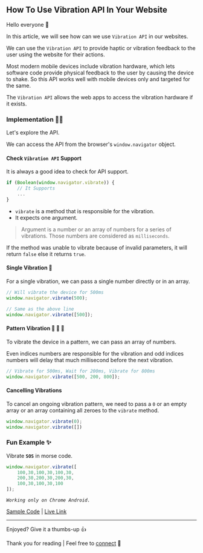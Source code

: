 ## How To Use Vibration API In Your Website

Hello everyone 👋

In this article, we will see how can we use `Vibration API` in our websites.

We can use the `Vibration API` to provide haptic or vibration feedback to the user using the website for their actions.

Most modern mobile devices include vibration hardware, which lets software code provide physical feedback to the user by causing the device to shake. So this API works well with mobile devices only and targeted for the same.

The `Vibration API` allows the web apps to access the vibration hardware if it exists.


### Implementation 👨‍💻

Let's explore the API.

We can access the API from the browser's `window.navigator` object.

#### Check `Vibration API` Support

It is always a good idea to check for API support.

```javascript
if (Boolean(window.navigator.vibrate)) {
	// It Supports
	...
}
```
- `vibrate` is a method that is responsible for the vibration.
- It expects one argument.

> Argument is a number or an array of numbers for a series of vibrations. Those numbers are considered as `milliseconds`.

If the method was unable to vibrate because of invalid parameters, it will return `false` else it returns `true`.

#### Single Vibration  📳

For a single vibration, we can pass a single number directly or in an array.

```javascript
// Will vibrate the device for 500ms
window.navigator.vibrate(500);

// Same as the above line
window.navigator.vibrate([500]);
```

#### Pattern Vibration  📳 📳 📳

To vibrate the device in a pattern, we can pass an array of numbers.

Even indices numbers are responsible for the vibration and odd indices numbers will delay that much millisecond before the next vibration.

```javascript
// Vibrate for 500ms, Wait for 200ms, Vibrate for 800ms
window.navigator.vibrate([500, 200, 800]);
```

#### Cancelling Vibrations

To cancel an ongoing vibration pattern, we need to pass a `0` or an empty array or an array containing all zeroes to the `vibrate` method.

```javascript
window.navigator.vibrate(0);
window.navigator.vibrate([])
```

### Fun Example ✨

Vibrate <strong>`SOS`</strong> in morse code.

```javascript
window.navigator.vibrate([
    100,30,100,30,100,30,
    200,30,200,30,200,30,
    100,30,100,30,100
]);
```

*`Working only on Chrome Android.`*

[Sample Code](https://github.com/bibekkakati/blogs-projects/tree/main/web/vibration-api) | [Live Link](https://bibekkakati.github.io/blogs-projects/web/vibration-api/index.html)

---

Enjoyed? Give it a thumbs-up 👍

Thank you for reading | Feel free to [connect](https://bibekkakati.me) 👋
